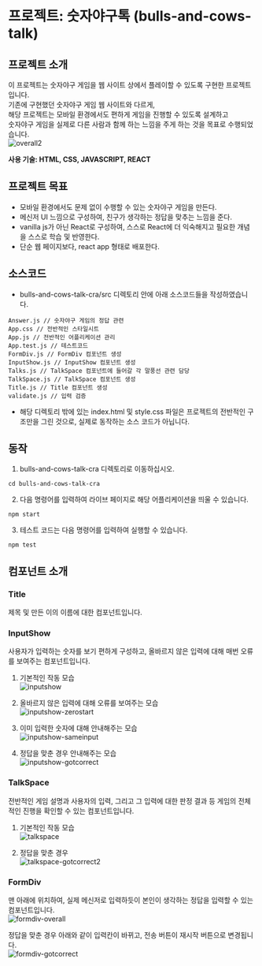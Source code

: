 # 프로젝트: 숫자야구톡 (bulls-and-cows-talk)  
  
## 프로젝트 소개  
이 프로젝트는 숫자야구 게임을 웹 사이트 상에서 플레이할 수 있도록 구현한 프로젝트입니다.  
기존에 구현했던 숫자야구 게임 웹 사이트와 다르게,  
해당 프로젝트는 모바일 환경에서도 편하게 게임을 진행할 수 있도록 설계하고  
숫자야구 게임을 실제로 다른 사람과 함께 하는 느낌을 주게 하는 것을 목표로 수행되었습니다.  
![overall2](https://user-images.githubusercontent.com/81515049/211801993-cbd6bfab-9691-4c37-9e2d-9a47cb64298d.JPG)  
  
**사용 기술: HTML, CSS, JAVASCRIPT, REACT**
  
## 프로젝트 목표  
- 모바일 환경에서도 문제 없이 수행할 수 있는 숫자야구 게임을 만든다.  
- 메신저 UI 느낌으로 구성하여, 친구가 생각하는 정답을 맞추는 느낌을 준다.  
- vanilla js가 아닌 React로 구성하여, 스스로 React에 더 익숙해지고 필요한 개념을 스스로 학습 및 반영한다.  
- 단순 웹 페이지보다, react app 형태로 배포한다.  
  
## 소스코드  
- bulls-and-cows-talk-cra/src 디렉토리 안에 아래 소스코드들을 작성하였습니다.  
```
Answer.js // 숫자야구 게임의 정답 관련
App.css // 전반적인 스타일시트
App.js // 전반적인 어플리케이션 관리
App.test.js // 테스트코드
FormDiv.js // FormDiv 컴포넌트 생성
InputShow.js // InputShow 컴포넌트 생성
Talks.js // TalkSpace 컴포넌트에 들어갈 각 말풍선 관련 담당
TalkSpace.js // TalkSpace 컴포넌트 생성
Title.js // Title 컴포넌트 생성
validate.js // 입력 검증
```
  
- 해당 디렉토리 밖에 있는 index.html 및 style.css 파일은 프로젝트의 전반적인 구조만을 그린 것으로, 실제로 동작하는 소스 코드가 아닙니다.  
  
## 동작
1. bulls-and-cows-talk-cra 디렉토리로 이동하십시오.  
```
cd bulls-and-cows-talk-cra
```
  
2. 다음 명령어를 입력하여 라이브 페이지로 해당 어플리케이션을 띄울 수 있습니다.  
```
npm start
```
  
3. 테스트 코드는 다음 명령어를 입력하여 실행할 수 있습니다.  
```
npm test
```
  
## 컴포넌트 소개  
  
### Title  
제목 및 만든 이의 이름에 대한 컴포넌트입니다.  
  
### InputShow  
사용자가 입력하는 숫자를 보기 편하게 구성하고, 올바르지 않은 입력에 대해 매번 오류를 보여주는 컴포넌트입니다.  
  
1) 기본적인 작동 모습  
![inputshow](https://user-images.githubusercontent.com/81515049/209473557-17e6708b-7892-4432-a395-f41d53f11a84.JPG)  
  
2) 올바르지 않은 입력에 대해 오류를 보여주는 모습  
![inputshow-zerostart](https://user-images.githubusercontent.com/81515049/209473571-5a3acb19-955d-49d9-8a27-b5d6abd6c013.JPG)  
  
3) 이미 입력한 숫자에 대해 안내해주는 모습  
![inputshow-sameinput](https://user-images.githubusercontent.com/81515049/209473580-8c14bbd2-07dc-403a-b624-bc551daf6e92.JPG)  
  
4) 정답을 맞춘 경우 안내해주는 모습  
![inputshow-gotcorrect](https://user-images.githubusercontent.com/81515049/211802534-692b5e56-f871-4de7-8d90-b5ea679e3586.JPG)  
  
### TalkSpace  
전반적인 게임 설명과 사용자의 입력, 그리고 그 입력에 대한 판정 결과 등 게임의 전체적인 진행을 확인할 수 있는 컴포넌트입니다.  
  
1) 기본적인 작동 모습  
![talkspace](https://user-images.githubusercontent.com/81515049/209473624-10603a16-6ff0-4c95-947b-0a754ff3281c.JPG)  
  
2) 정답을 맞춘 경우  
![talkspace-gotcorrect2](https://user-images.githubusercontent.com/81515049/211802786-0b7e69b8-371c-4251-9c2a-a031863fa9c3.JPG)
  
### FormDiv  
맨 아래에 위치하여, 실제 메신저로 입력하듯이 본인이 생각하는 정답을 입력할 수 있는 컴포넌트입니다.  
![formdiv-overall](https://user-images.githubusercontent.com/81515049/211803194-889429ad-8e6b-4985-ab23-3dd8e27afe35.JPG)  
  
정답을 맞춘 경우 아래와 같이 입력칸이 바뀌고, 전송 버튼이 재시작 버튼으로 변경됩니다.  
![formdiv-gotcorrect](https://user-images.githubusercontent.com/81515049/211803030-0556ef89-6b8d-489b-8294-8c71b1a6c86a.JPG)  